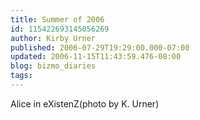 ```yaml
---
title: Summer of 2006
id: 115422693145056269
author: Kirby Urner
published: 2006-07-29T19:29:00.000-07:00
updated: 2006-11-15T11:43:59.476-08:00
blog: bizmo_diaries
tags: 
---
```


[](http://photos1.blogger.com/blogger/1134/545/1600/aliceineXistenZ.jpg)Alice in eXistenZ(photo by K. Urner)